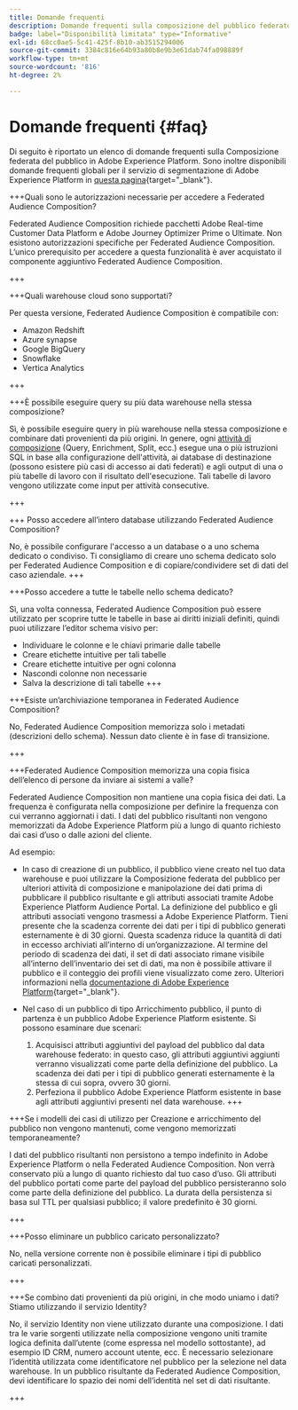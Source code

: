 ```yaml
---
title: Domande frequenti
description: Domande frequenti sulla composizione del pubblico federato di Adobe Experience Platform
badge: label="Disponibilità limitata" type="Informative"
exl-id: 68cc0ae5-5c41-425f-8b10-ab3515294006
source-git-commit: 3384c816e64b93a80b8e9b3e61dab74fa098889f
workflow-type: tm+mt
source-wordcount: '816'
ht-degree: 2%

---
```


# Domande frequenti {#faq}

Di seguito è riportato un elenco di domande frequenti sulla Composizione federata del pubblico in Adobe Experience Platform. Sono inoltre disponibili domande frequenti globali per il servizio di segmentazione di Adobe Experience Platform in [questa pagina](https://experienceleague.adobe.com/en/docs/experience-platform/segmentation/faq){target="_blank"}.


+++Quali sono le autorizzazioni necessarie per accedere a Federated Audience Composition?

Federated Audience Composition richiede pacchetti Adobe Real-time Customer Data Platform e Adobe Journey Optimizer Prime o Ultimate. Non esistono autorizzazioni specifiche per Federated Audience Composition. L’unico prerequisito per accedere a questa funzionalità è aver acquistato il componente aggiuntivo Federated Audience Composition.

+++

+++Quali warehouse cloud sono supportati?

Per questa versione, Federated Audience Composition è compatibile con:

*  Amazon Redshift
* Azure synapse
* Google BigQuery
* Snowflake
* Vertica Analytics

+++


+++È possibile eseguire query su più data warehouse nella stessa composizione?

Sì, è possibile eseguire query in più warehouse nella stessa composizione e combinare dati provenienti da più origini.  In genere, ogni [attività di composizione](../compositions/orchestrate-activities.md) (Query, Enrichment, Split, ecc.) esegue una o più istruzioni SQL in base alla configurazione dell&#39;attività, ai database di destinazione (possono esistere più casi di accesso ai dati federati) e agli output di una o più tabelle di lavoro con il risultato dell&#39;esecuzione. Tali tabelle di lavoro vengono utilizzate come input per attività consecutive.

+++

+++ Posso accedere all’intero database utilizzando Federated Audience Composition?

No, è possibile configurare l&#39;accesso a un database o a uno schema dedicato o condiviso. Ti consigliamo di creare uno schema dedicato solo per Federated Audience Composition e di copiare/condividere set di dati del caso aziendale.
+++



+++Posso accedere a tutte le tabelle nello schema dedicato?

Sì, una volta connessa, Federated Audience Composition può essere utilizzato per scoprire tutte le tabelle in base ai diritti iniziali definiti, quindi puoi utilizzare l’editor schema visivo per:

* Individuare le colonne e le chiavi primarie dalle tabelle
* Creare etichette intuitive per tali tabelle
* Creare etichette intuitive per ogni colonna
* Nascondi colonne non necessarie
* Salva la descrizione di tali tabelle
+++


+++Esiste un’archiviazione temporanea in Federated Audience Composition?

No, Federated Audience Composition memorizza solo i metadati (descrizioni dello schema). Nessun dato cliente è in fase di transizione. <!--The Audience export flow is done directly from Adobe Experience Platform Audience Portal (via [Destination](../connections/destinations.md)) to the customer database. The creation and update flow is done directly from your data warehouse database to Adobe Experience Platform Audience Portal.-->

+++

+++Federated Audience Composition memorizza una copia fisica dell’elenco di persone da inviare ai sistemi a valle?

Federated Audience Composition non mantiene una copia fisica dei dati. La frequenza è configurata nella composizione per definire la frequenza con cui verranno aggiornati i dati. I dati del pubblico risultanti non vengono memorizzati da Adobe Experience Platform più a lungo di quanto richiesto dai casi d’uso o dalle azioni del cliente.

Ad esempio:

* In caso di creazione di un pubblico, il pubblico viene creato nel tuo data warehouse e puoi utilizzare la Composizione federata del pubblico per ulteriori attività di composizione e manipolazione dei dati prima di pubblicare il pubblico risultante e gli attributi associati tramite Adobe Experience Platform Audience Portal. La definizione del pubblico e gli attributi associati vengono trasmessi a Adobe Experience Platform.
Tieni presente che la scadenza corrente dei dati per i tipi di pubblico generati esternamente è di 30 giorni. Questa scadenza riduce la quantità di dati in eccesso archiviati all’interno di un’organizzazione. Al termine del periodo di scadenza dei dati, il set di dati associato rimane visibile all’interno dell’inventario dei set di dati, ma non è possibile attivare il pubblico e il conteggio dei profili viene visualizzato come zero. Ulteriori informazioni nella [documentazione di Adobe Experience Platform](https://experienceleague.adobe.com/en/docs/experience-platform/segmentation/faq#how-long-do-externally-generated-audiences-last-for){target="_blank"}.

* Nel caso di un pubblico di tipo Arricchimento pubblico, il punto di partenza è un pubblico Adobe Experience Platform esistente. Si possono esaminare due scenari:
   1. Acquisisci attributi aggiuntivi del payload del pubblico dal data warehouse federato: in questo caso, gli attributi aggiuntivi aggiunti verranno visualizzati come parte della definizione del pubblico. La scadenza dei dati per i tipi di pubblico generati esternamente è la stessa di cui sopra, ovvero 30 giorni.
   1. Perfeziona il pubblico Adobe Experience Platform esistente in base agli attributi aggiuntivi presenti nel data warehouse. <!--For example, you have an audience of customers who have shown interest in a particular product on the website for the last two months. You now want to take this audience and further segment it using Federated Audience Composition to only include customers who have a high credit score. The credit score is deemed sensitive and individual credit score data points are not copied over from the data warehouse.-->
+++

+++Se i modelli dei casi di utilizzo per Creazione e arricchimento del pubblico non vengono mantenuti, come vengono memorizzati temporaneamente?

I dati del pubblico risultanti non persistono a tempo indefinito in Adobe Experience Platform o nella Federated Audience Composition. Non verrà conservato più a lungo di quanto richiesto dal tuo caso d’uso. Gli attributi del pubblico portati come parte del payload del pubblico persisteranno solo come parte della definizione del pubblico. La durata della persistenza si basa sul TTL per qualsiasi pubblico; il valore predefinito è 30 giorni.

+++

+++Posso eliminare un pubblico caricato personalizzato?

No, nella versione corrente non è possibile eliminare i tipi di pubblico caricati personalizzati. <!--that are not used in downstream activation directly in Audience Portal by simply selecting delete from the actions menu. Learn more in [Adobe Experience Platform documentation](https://experienceleague.adobe.com/en/docs/experience-platform/segmentation/faq#how-do-i-put-an-audience-in-the-deleted-state){target="_blank"}.-->

+++

+++Se combino dati provenienti da più origini, in che modo uniamo i dati? Stiamo utilizzando il servizio Identity?

No, il servizio Identity non viene utilizzato durante una composizione. I dati tra le varie sorgenti utilizzate nella composizione vengono uniti tramite logica definita dall’utente (come espressa nel modello sottostante), ad esempio ID CRM, numero account utente, ecc. È necessario selezionare l’identità utilizzata come identificatore nel pubblico per la selezione nel data warehouse. In un pubblico risultante da Federated Audience Composition, devi identificare lo spazio dei nomi dell’identità nel set di dati risultante.

+++

<!--
+++If I want to combine federated data with datasets that live in Adobe Experience Platform, how is this done?

Likewise, the Identity Service is not being leveraged in this scenario either. The data model underpinning a composition needs to express how the data warehouse data and the audience to be enriched are related. e.g. assume an existing audience in Adobe Experience Platform contains several attributes, among which is the CRM ID. Assume transactional data is in the data warehouse containing purchases with various attributes, including the CRM ID of the purchaser. The end-user would have to specify that the CRM ID for both objects is used to stitch the two objects together.

+++
-->
